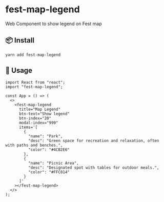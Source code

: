 # fest-map-legend

Web Component to show legend on Fest map

## 📦 Install

    yarn add fest-map-legend

## 🔨 Usage

    import React from "react";
    import "fest-map-legend";

    const App = () => (
      <>
        <fest-map-legend
          title="Map Legend"
          btn-text="Show legend"
          btn-index="20"
          modal-index="999"
          items='[
            {
              "name": "Park",
              "desc": "Green space for recreation and relaxation, often with paths and benches.",
              "color": "#4CB2E6"
            },
            {
              "name": "Picnic Area",
              "desc": "Designated spot with tables for outdoor meals.",
              "color": "#FFC014"
            }
          ]'
        ></fest-map-legend>
      </>
    );
